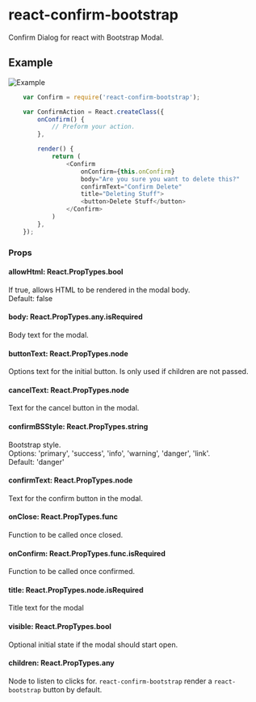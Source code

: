 # react-confirm-bootstrap
Confirm Dialog for react with Bootstrap Modal.


## Example

![Example](https://github.com/gregthebusker/react-confirm-bootstrap/blob/master/img/example.png)

```js
    var Confirm = require('react-confirm-bootstrap');

    var ConfirmAction = React.createClass({
        onConfirm() {
            // Preform your action.
        },

        render() {
            return (
                <Confirm
                    onConfirm={this.onConfirm}
                    body="Are you sure you want to delete this?"
                    confirmText="Confirm Delete"
                    title="Deleting Stuff">
                    <button>Delete Stuff</button>
                </Confirm>
            )
        },
    });
```

### Props
#### allowHtml: React.PropTypes.bool
If true, allows HTML to be rendered in the modal body.
<br/>
Default: false

#### body: React.PropTypes.any.isRequired
Body text for the modal.

#### buttonText: React.PropTypes.node
Options text for the initial button.  Is only used if children are not passed.

#### cancelText: React.PropTypes.node
Text for the cancel button in the modal.

#### confirmBSStyle: React.PropTypes.string
Bootstrap style.
<br/>
Options: 'primary', 'success', 'info', 'warning', 'danger', 'link'.
<br/>
Default: 'danger'

#### confirmText: React.PropTypes.node
Text for the confirm button in the modal.

#### onClose: React.PropTypes.func
Function to be called once closed.

#### onConfirm: React.PropTypes.func.isRequired
Function to be called once confirmed.

#### title: React.PropTypes.node.isRequired
Title text for the modal

#### visible: React.PropTypes.bool
Optional initial state if the modal should start open.

#### children: React.PropTypes.any
Node to listen to clicks for.  `react-confirm-bootstrap` render a `react-bootstrap` button by default.
